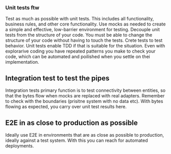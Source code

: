 ### Unit tests ftw
Test as much as possible with unit tests. This includes all functionality, business rules, and other core functionality. Use mocks as needed to create a simple and effective, low-barrier environment for testing.
Decouple unit tests from the structure of your code. You must be able to change the structure of your code without having to touch the tests. Crete tests to test behavior.
Unit tests enable TDD if that is suitable for the situation. Even with explorarive coding you have repeated patterns you make to check your code, which can be automated and poilished when you settle on thei implementation.

## Integration test to test the pipes
Integration tests primary function is to test connectivity between entities, so that the bytes flow when mocks are replaced with real adapters. Remember to check with the boundaries (prisitne system with no data etc). With bytes flowing as expected, you carry over unit test results here.

## E2E in as close to production as possible
Ideally use E2E in environments that are as close as possible to production, ideally against a test system. With this you can reach for automated deployments.
